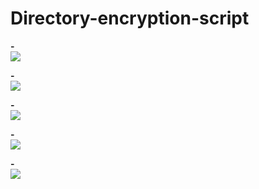 # Directory-encryption-script
<p align="left">
  <strong>-</strong>
  <br/>
  <img src="https://github.com/user-attachments/assets/92b6c693-321c-4e30-94c3-fd7a33e1add4"/>
</p>

<p align="left">
  <strong>-</strong>
  <br/>
  <img src="https://github.com/user-attachments/assets/44c128c5-3abc-4fb9-854c-74e74996b112"/>
</p>

<p align="left">
  <strong>-</strong>
  <br/>
  <img src="https://github.com/user-attachments/assets/48e1a3d5-e465-4b3f-b8a9-502c4d642de6"/>
</p>

<p align="left">
  <strong>-</strong>
  <br/>
  <img src="https://github.com/user-attachments/assets/ddc7d0b1-e5b7-4579-b9de-1f071f9cf3bb"/>
</p>

<p align="left">
  <strong>-</strong>
  <br/>
  <img src="https://github.com/user-attachments/assets/96bf8a1d-ab7a-4dec-9943-7f03db3199d7"/>
</p>
